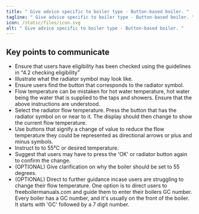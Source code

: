 ```yaml
---
title: " Give advice specific to boiler type - Button-based boiler. "
tagline: " Give advice specific to boiler type - Button-based boiler. "
icon: /static/files/icon.svg
alt: " Give advice specific to boiler type - Button-based boiler. "
---
```

## Key points to communicate



* Ensure that users have eligibility has been checked using the guidelines in “4.2 checking eligibility” 
* Illustrate what the radiator symbol may look like. 
* Ensure users find the button that corresponds to the radiator symbol. 
* Flow temperature can be mistaken for hot water temperature, hot water being the water that is supplied to the taps and showers. Ensure that the above instructions are understood.
* Select the radiator flow temperature. Press the button that has the radiator symbol on or near to it. The display should then change to show the current flow temperature. 
* Use buttons that signify a change of value to reduce the flow temperature they could be represented as directional arrows or plus and minus symbols.
* Instruct to to 55°C or desired temperature.
* Suggest that users may have to press the 'OK' or radiator button again to confirm the change.
* (OPTIONAL) Give clarification on why the boiler should be set to 55 degrees.
* (OPTIONAL) Direct to further guidance incase users are struggling to change their flow temperature. One option is to direct users to freeboilermanuals.com and guide them to enter their boilers GC number. Every boiler has a GC number, and it's usually on the front of the boiler. It starts with 'GC' followed by a 7 digit number.